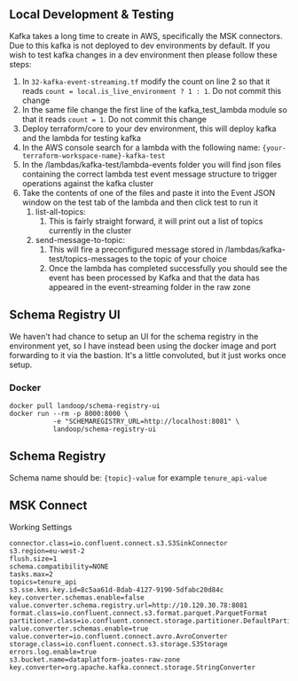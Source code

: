 ## Local Development & Testing

Kafka takes a long time to create in AWS, specifically the MSK connectors. Due to this kafka is not deployed to dev environments by default. 
If you wish to test kafka changes in a dev environment then please follow these steps:

1. In ```32-kafka-event-streaming.tf``` modify the count on line 2 so that it reads ```count = local.is_live_environment ? 1 : 1```. Do not commit this change
2. In the same file change the first line of the kafka_test_lambda module so that it reads ```count = 1```. Do not commit this change
2. Deploy terraform/core to your dev environment, this will deploy kafka and the lambda for testing kafka
3. In the AWS console search for a lambda with the following name: ```{your-terraform-workspace-name}-kafka-test```
6. In the /lambdas/kafka-test/lambda-events folder you will find json files containing the correct lambda test event message structure to trigger operations against the kafka cluster
7. Take the contents of one of the files and paste it into the Event JSON window on the test tab of the lambda and then click test to run it
    1. list-all-topics:
        1. This is fairly straight forward, it will print out a list of topics currently in the cluster
    2. send-message-to-topic:
        1. This will fire a preconfigured message stored in /lambdas/kafka-test/topics-messages to the topic of your choice
        2. Once the lambda has completed successfully you should see the event has been processed by Kafka and that the data has appeared in the event-streaming folder in the raw zone

## Schema Registry UI
We haven't had chance to setup an UI for the schema registry in the environment yet, so I have instead been using the
docker image and port forwarding to it via the bastion. It's a little convoluted, but it just works once setup.

### Docker

```shell
docker pull landoop/schema-registry-ui
docker run --rm -p 8000:8000 \
           -e "SCHEMAREGISTRY_URL=http://localhost:8081" \
           landoop/schema-registry-ui
```

## Schema Registry
Schema name should be: `{topic}-value` for example `tenure_api-value`


## MSK Connect
Working Settings
```
connector.class=io.confluent.connect.s3.S3SinkConnector
s3.region=eu-west-2
flush.size=1
schema.compatibility=NONE
tasks.max=2
topics=tenure_api
s3.sse.kms.key.id=8c5aa61d-8dab-4127-9190-5dfabc20d84c
key.converter.schemas.enable=false
value.converter.schema.registry.url=http://10.120.30.78:8081
format.class=io.confluent.connect.s3.format.parquet.ParquetFormat
partitioner.class=io.confluent.connect.storage.partitioner.DefaultPartitioner
value.converter.schemas.enable=true
value.converter=io.confluent.connect.avro.AvroConverter
storage.class=io.confluent.connect.s3.storage.S3Storage
errors.log.enable=true
s3.bucket.name=dataplatform-joates-raw-zone
key.converter=org.apache.kafka.connect.storage.StringConverter
```